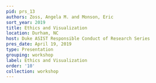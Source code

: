 ```yaml
---
pid: prs_13
authors: Zoss, Angela M. and Monson, Eric
sort_year: 2019
title: Ethics and Visualization
location: Durham, NC
host: Duke ASIST Responsible Conduct of Research Series
pres_date: April 19, 2019
type: Presentation
grouping: workshop
label: Ethics and Visualization
order: '10'
collection: workshop
---
```

